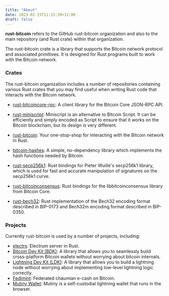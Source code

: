 ```yaml
---
title: "About"
date: 2023-02-15T11:15:39+11:00
draft: false
---
```


**rust-bitcoin** refers to the GitHub rust-bitcoin organization and also to the main repository (and
Rust crate) within that organization.

The rust-bitcoin crate is a library that supports the Bitcoin network protocol and associated
primitives. It is designed for Rust programs built to work with the Bitcoin network.

### Crates

The rust-bitcoin organization includes a number of repositories containing various Rust crates that
you may find useful when writing Rust code that interacts with the Bitcoin network.

- [rust-bitcoincore-rpc](https://github.com/rust-bitcoin/rust-bitcoincore-rpc): A client library for
  the Bitcoin Core JSON-RPC API.

- [rust-miniscript](https://github.com/rust-bitcoin/rust-miniscript): Miniscript is an alternative
  to Bitcoin Script. It can be efficiently and simply encoded as Script to ensure that it works on
  the Bitcoin blockchain, but its design is very different.

- [rust-bitcoin](https://github.com/rust-bitcoin/rust-bitcoin): Your one-stop-shop for interacting
  with the Bitcoin network in Rust.

- [bitcoin-hashes](https://github.com/rust-bitcoin/rust-bitcoin/tree/master/hashes): A simple,
  no-dependency library which implements the hash functions needed by Bitcoin.

- [rust-secp256k1](https://github.com/rust-bitcoin/rust-secp256k1): Rust bindings for Pieter
  Wuille's secp256k1 library, which is used for fast and accurate manipulation of signatures on the
  secp256k1 curve.

- [rust-bitcoinconsensus](https://github.com/rust-bitcoin/rust-bitcoinconsensus): Rust bindings for
  the libbitcoinconsensus library from Bitcoin Core.
  
- [rust-bech32](https://github.com/rust-bitcoin/rust-bech32): Rust implementation of the Bech32
  encoding format described in BIP-0173 and Bech32m encoding format described in BIP-0350.
  
### Projects
  
Currently rust-bitcoin is used by a number of projects, including:
- [electrs](https://github.com/romanz/electrs): Electrum server in Rust.
- [Bitcoin Dev Kit (BDK)](https://github.com/bitcoindevkit): A library that allows you to seamlessly build
  cross-platform Bitcoin wallets without worrying about bitcoin internals.
- [Lightning Dev Kit (LDK)](https://github.com/lightningdevkit): A library that allows you to build a
  lightning node without worrying about implementing low-level lightning logic correctly.
- [Fedimint](https://github.com/fedimint): Federated chaumian e-cash on Bitcoin.
- [Mutiny Wallet](https://github.com/MutinyWallet): Mutiny is a self-custodial lightning wallet that runs in the browser.
